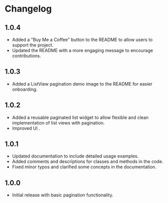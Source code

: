 
# Changelog

## 1.0.4
- Added a "Buy Me a Coffee" button to the README to allow users to support the project.
- Updated the README with a more engaging message to encourage contributions.

## 1.0.3
- Added a ListView pagination demo image to the README for easier onboarding.

## 1.0.2
- Added a reusable paginated list widget to allow flexible and clean implementation of list views with pagination.
- Improved UI .

## 1.0.1
- Updated documentation to include detailed usage examples. 
- Added comments and descriptions for classes and methods in the code. 
- Fixed minor typos and clarified some concepts in the documentation.

## 1.0.0
- Initial release with basic pagination functionality.
